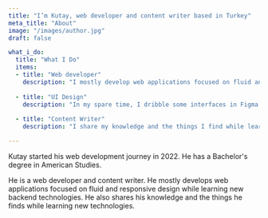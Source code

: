 ```yaml
---
title: "I’m Kutay, web developer and content writer based in Turkey"
meta_title: "About"
image: "/images/author.jpg"
draft: false

what_i_do:
  title: "What I Do"
  items:
  - title: "Web developer"
    description: "I mostly develop web applications focused on fluid and responsive design."
  
  - title: "UI Design"
    description: "In my spare time, I dribble some interfaces in Figma and Adobe XD."
  
  - title: "Content Writer"
    description: "I share my knowledge and the things I find while learning new technologies. "

---
```


Kutay started his web development journey in 2022. He has a Bachelor's degree in American Studies.

He is a web developer and content writer. He mostly develops web applications focused on fluid and responsive design while learning new backend technologies. He also shares his knowledge and the things he finds while learning new technologies.
